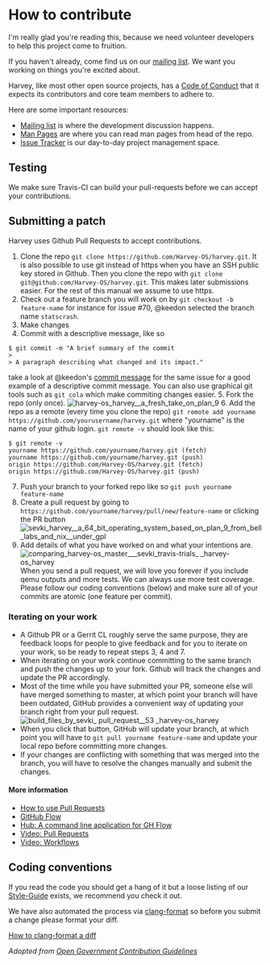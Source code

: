 # How to contribute

I'm really glad you're reading this, because we need volunteer developers to help this project come to fruition.

If you haven't already, come find us on our [mailing list](https://groups.google.com/forum/#!forum/harvey). We want you working on things you're excited about.

Harvey, like most other open source projects, has a [Code of Conduct](https://github.com/Harvey-OS/harvey/wiki/Code-of-Conduct) that it expects its contributors and core team members to adhere to.

Here are some important resources:

  * [Mailing list](https://groups.google.com/forum/#!forum/harvey) is where the development discussion happens.
  * [Man Pages](https://sevki.io/harvey/sys/man/1/0intro) are where you can read man pages from head of the repo.
  * [Issue Tracker](https://github.com/Harvey-OS/harvey/issues) is our day-to-day project management space.


## Testing

We make sure Travis-CI can build your pull-requests before we can accept your contributions.

## Submitting a patch

Harvey uses Github Pull Requests to accept contributions.
1. Clone the repo `git clone https://github.com/Harvey-OS/harvey.git`. It is also possible to use git instead of https when you have an SSH public key stored in Github. Then you clone the repo with `git clone git@github.com/Harvey-OS/harvey.git`. This makes later submissions easier. For the rest of this manual we assume to use https.
2. Check out a feature branch you will work on by `git checkout -b feature-name` for instance for issue #70, @keedon selected the branch name `statscrash`.
3. Make changes
4. Commit with a descriptive message, like so
```
$ git commit -m "A brief summary of the commit
>
> A paragraph describing what changed and its impact."
```
take a look at @keedon's [commit message](https://github.com/keedon/harvey/commit/09fe3a21fa8b42088bc8ad83287928e9e7cc96ef) for the same issue for a good example of a descriptive commit message.
You can also use graphical git tools such as `git cola` which make commiting changes easier.
5. Fork the repo (only once).
![harvey-os_harvey__a_fresh_take_on_plan_9](https://cloud.githubusercontent.com/assets/429977/13457174/099fb5cc-e067-11e5-83ce-f65aa966a4a9.png)
6. Add the repo as a remote (every time you clone the repo)
`git remote add yourname https://github.com/yourusername/harvey.git`
where "yourname" is the name of your github login.
`git remote -v` should look like this:
```
$ git remote -v
yourname https://github.com/yourname/harvey.git (fetch)
yourname https://github.com/yourname/harvey.git (push)
origin https://github.com/Harvey-OS/harvey.git (fetch)
origin https://github.com/Harvey-OS/harvey.git (push)
```
7. Push your branch to your forked repo like so `git push yourname feature-name`
8. Create a pull request by going to `https://github.com/yourname/harvey/pull/new/feature-name` or clicking the PR button
![sevki_harvey__a_64_bit_operating_system_based_on_plan_9_from_bell_labs_and_nix__under_gpl](https://cloud.githubusercontent.com/assets/429977/13457635/79359350-e069-11e5-987b-1b4fccc45372.png)
9. Add details of what you have worked on and what your intentions are.
![comparing_harvey-os_master___sevki_travis-trials_ _harvey-os_harvey](https://cloud.githubusercontent.com/assets/429977/13457683/aa2a423a-e069-11e5-84cc-1173e33264cb.png)
When you send a pull request, we will love you forever if you include qemu outputs and more tests. We can always use more test coverage. Please follow our coding conventions (below) and make sure all of your commits are atomic (one feature per commit).

### Iterating on your work

- A Github PR or a Gerrit CL roughly serve the same purpose, they are feedback loops for people to give feedback and for you to iterate on your work, so be ready to repeat steps 3, 4 and 7.
- When iterating on your work continue committing to the same branch and push the changes up to your fork. Github will track the changes and update the PR accordingly.
- Most of the time while you have submitted your PR, someone else will have merged something to master, at which point your branch will have been outdated, GitHub provides a convenient way of updating your branch right from your pull request.
![build_files_by_sevki_ _pull_request__53_ _harvey-os_harvey](https://cloud.githubusercontent.com/assets/429977/13457994/4d9a3118-e06b-11e5-9898-f8574b5ce11d.png)
- When you click that button, GitHub will update your branch, at which point you will have to `git pull yourname feature-name` and update your local repo before committing more changes.
- If your changes are conflicting with something that was merged into the branch, you will have to resolve the changes manually and submit the changes.

#### More information

- [How to use Pull Requests](http://help.github.com/pull-requests/)
- [GitHub Flow](https://guides.github.com/introduction/flow/)
- [Hub: A command line application for GH Flow](https://hub.github.com)
- [Video: Pull Requests](https://www.youtube.com/watch?v=81uKcXZoQ2A)
- [Video: Workflows](https://www.youtube.com/watch?v=EwWZbyjDs9c)

## Coding conventions

If you read the code you should get a hang of it but a loose listing of our [Style-Guide](https://github.com/Harvey-OS/harvey/wiki/Style-Guide) exists, we recommend you check it out.

We have also automated the process via [clang-format](http://clang.llvm.org/docs/ClangFormat.html) so before you submit a change please format your diff.

[How to clang-format a diff](http://clang.llvm.org/docs/ClangFormat.html#script-for-patch-reformatting)

_Adopted from [Open Government Contribution Guidelines](https://github.com/opengovernment/opengovernment/blob/master/CONTRIBUTING.md)_
